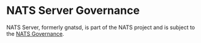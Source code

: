 # NATS Server Governance

NATS Server, formerly gnatsd, is part of the NATS project and is subject to the [NATS Governance](https://github.com/nats-io/nats-general/blob/master/GOVERNANCE.md).
